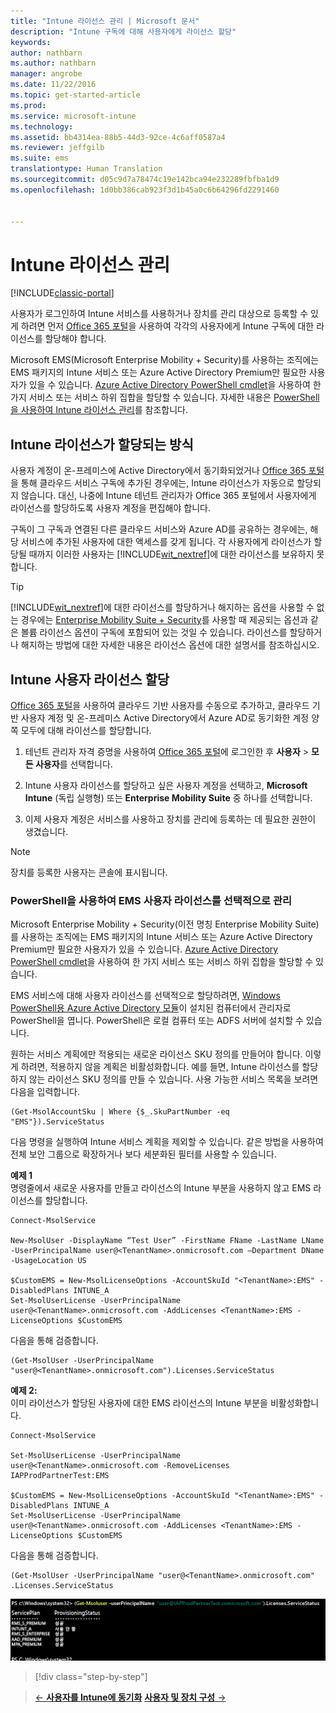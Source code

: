 ```yaml
---
title: "Intune 라이선스 관리 | Microsoft 문서"
description: "Intune 구독에 대해 사용자에게 라이선스 할당"
keywords: 
author: nathbarn
ms.author: nathbarn
manager: angrobe
ms.date: 11/22/2016
ms.topic: get-started-article
ms.prod: 
ms.service: microsoft-intune
ms.technology: 
ms.assetid: bb4314ea-88b5-44d3-92ce-4c6aff0587a4
ms.reviewer: jeffgilb
ms.suite: ems
translationtype: Human Translation
ms.sourcegitcommit: d05c9d7a78474c19e142bca94e232289fbfba1d9
ms.openlocfilehash: 1d0bb386cab923f3d1b45a0c6b64296fd2291460


---
```


# <a name="manage-intune-licenses"></a>Intune 라이선스 관리

[!INCLUDE[classic-portal](../includes/classic-portal.md)]

사용자가 로그인하여 Intune 서비스를 사용하거나 장치를 관리 대상으로 등록할 수 있게 하려면 먼저 [Office 365 포털](http://go.microsoft.com/fwlink/p/?LinkId=698854)을 사용하여 각각의 사용자에게 Intune 구독에 대한 라이선스를 할당해야 합니다.

Microsoft EMS(Microsoft Enterprise Mobility + Security)를 사용하는 조직에는 EMS 패키지의 Intune 서비스 또는 Azure Active Directory Premium만 필요한 사용자가 있을 수 있습니다. [Azure Active Directory PowerShell cmdlet](https://msdn.microsoft.com/library/jj151815.aspx)을 사용하여 한 가지 서비스 또는 서비스 하위 집합을 할당할 수 있습니다. 자세한 내용은 [PowerShell을 사용하여 Intune 라이선스 관리](start-with-a-paid-subscription-to-microsoft-intune-step-4-posh.md)를 참조합니다.

## <a name="how-intune-licenses-are-assigned"></a>Intune 라이선스가 할당되는 방식
사용자 계정이 온-프레미스에 Active Directory에서 동기화되었거나 [Office 365 포털](http://go.microsoft.com/fwlink/p/?LinkId=698854)을 통해 클라우드 서비스 구독에 추가된 경우에는, Intune 라이선스가 자동으로 할당되지 않습니다. 대신, 나중에 Intune 테넌트 관리자가 Office 365 포털에서 사용자에게 라이선스를 할당하도록 사용자 계정을 편집해야 합니다.

구독이 그 구독과 연결된 다른 클라우드 서비스와 Azure AD를 공유하는 경우에는, 해당 서비스에 추가된 사용자에 대한 액세스를 갖게 됩니다. 각 사용자에게 라이선스가 할당될 때까지 이러한 사용자는 [!INCLUDE[wit_nextref](../includes/wit_nextref_md.md)]에 대한 라이선스를 보유하지 못합니다.

> [!TIP]
> [!INCLUDE[wit_nextref](../includes/wit_nextref_md.md)]에 대한 라이선스를 할당하거나 해지하는 옵션을 사용할 수 없는 경우에는 [Enterprise Mobility Suite + Security](https://www.microsoft.com/en-us/server-cloud/enterprise-mobility/overview.aspx)를 사용할 때 제공되는 옵션과 같은 볼륨 라이선스 옵션이 구독에 포함되어 있는 것일 수 있습니다. 라이선스를 할당하거나 해지하는 방법에 대한 자세한 내용은 라이선스 옵션에 대한 설명서를 참조하십시오.

## <a name="assign-an-intune-user-license"></a>Intune 사용자 라이선스 할당

[Office 365 포털](http://go.microsoft.com/fwlink/p/?LinkId=698854)을 사용하여 클라우드 기반 사용자를 수동으로 추가하고, 클라우드 기반 사용자 계정 및 온-프레미스 Active Directory에서 Azure AD로 동기화한 계정 양쪽 모두에 대해 라이선스를 할당합니다.

1.  테넌트 관리자 자격 증명을 사용하여 [Office 365 포털](http://go.microsoft.com/fwlink/p/?LinkId=698854)에 로그인한 후 **사용자** > **모든 사용자**를 선택합니다.

2.  Intune 사용자 라이선스를 할당하고 싶은 사용자 계정을 선택하고, **Microsoft Intune** (독립 실행형) 또는 **Enterprise Mobility Suite** 중 하나를 선택합니다.

3.  이제 사용자 계정은 서비스를 사용하고 장치를 관리에 등록하는 데 필요한 권한이 생겼습니다.

> [!NOTE]
> 장치를 등록한 사용자는 콘솔에 표시됩니다.

### <a name="use-powershell-to-selectively-manage-ems-user-licenses"></a>PowerShell을 사용하여 EMS 사용자 라이선스를 선택적으로 관리
Microsoft Enterprise Mobility + Security(이전 명칭 Enterprise Mobility Suite)를 사용하는 조직에는 EMS 패키지의 Intune 서비스 또는 Azure Active Directory Premium만 필요한 사용자가 있을 수 있습니다. [Azure Active Directory PowerShell cmdlet](https://msdn.microsoft.com/library/jj151815.aspx)을 사용하여 한 가지 서비스 또는 서비스 하위 집합을 할당할 수 있습니다.

EMS 서비스에 대해 사용자 라이선스를 선택적으로 할당하려면, [Windows PowerShell용 Azure Active Directory 모듈](https://msdn.microsoft.com/library/jj151815.aspx#bkmk_installmodule)이 설치된 컴퓨터에서 관리자로 PowerShell을 엽니다. PowerShell은 로컬 컴퓨터 또는 ADFS 서버에 설치할 수 있습니다.

원하는 서비스 계획에만 적용되는 새로운 라이선스 SKU 정의를 만들어야 합니다. 이렇게 하려면, 적용하지 않을 계획은 비활성화합니다. 예를 들면, Intune 라이선스를 할당하지 않는 라이선스 SKU 정의를 만들 수 있습니다. 사용 가능한 서비스 목록을 보려면 다음을 입력합니다.

    (Get-MsolAccountSku | Where {$_.SkuPartNumber -eq "EMS"}).ServiceStatus

다음 명령을 실행하여 Intune 서비스 계획을 제외할 수 있습니다. 같은 방법을 사용하여 전체 보안 그룹으로 확장하거나 보다 세분화된 필터를 사용할 수 있습니다.

**예제 1**<br>
명령줄에서 새로운 사용자를 만들고 라이선스의 Intune 부분을 사용하지 않고 EMS 라이선스를 할당합니다.

    Connect-MsolService

    New-MsolUser -DisplayName “Test User” -FirstName FName -LastName LName -UserPrincipalName user@<TenantName>.onmicrosoft.com –Department DName -UsageLocation US

    $CustomEMS = New-MsolLicenseOptions -AccountSkuId "<TenantName>:EMS" -DisabledPlans INTUNE_A
    Set-MsolUserLicense -UserPrincipalName user@<TenantName>.onmicrosoft.com -AddLicenses <TenantName>:EMS -LicenseOptions $CustomEMS


다음을 통해 검증합니다.

    (Get-MsolUser -UserPrincipalName "user@<TenantName>.onmicrosoft.com").Licenses.ServiceStatus

**예제 2:**<br>
이미 라이선스가 할당된 사용자에 대한 EMS 라이선스의 Intune 부분을 비활성화합니다.

    Connect-MsolService

    Set-MsolUserLicense -UserPrincipalName user@<TenantName>.onmicrosoft.com -RemoveLicenses IAPProdPartnerTest:EMS

    $CustomEMS = New-MsolLicenseOptions -AccountSkuId "<TenantName>:EMS" -DisabledPlans INTUNE_A
    Set-MsolUserLicense -UserPrincipalName user@<TenantName>.onmicrosoft.com -AddLicenses <TenantName>:EMS -LicenseOptions $CustomEMS

다음을 통해 검증합니다.

    (Get-MsolUser -UserPrincipalName "user@<TenantName>.onmicrosoft.com" .Licenses.ServiceStatus

![PoSH-AddLic-Verify](./media/posh-addlic-verify.png)

>[!div class="step-by-step"]

>[&larr; **사용자를 Intune에 동기화**](.\start-with-a-paid-subscription-to-microsoft-intune-step-2.md)     [**사용자 및 장치 구성** &rarr;](.\start-with-a-paid-subscription-to-microsoft-intune-step-5.md)  



<!--HONumber=Jan17_HO2-->


